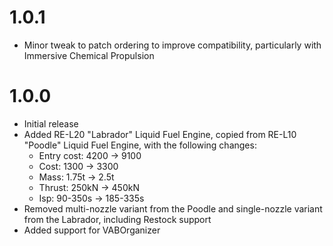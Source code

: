 # 1.0.1
- Minor tweak to patch ordering to improve compatibility, particularly with Immersive Chemical Propulsion

# 1.0.0
- Initial release
- Added RE-L20 "Labrador" Liquid Fuel Engine, copied from RE-L10 "Poodle" Liquid Fuel Engine, with the following changes:
  - Entry cost: 4200 → 9100
  - Cost: 1300 → 3300
  - Mass: 1.75t → 2.5t
  - Thrust: 250kN → 450kN
  - Isp: 90-350s → 185-335s
- Removed multi-nozzle variant from the Poodle and single-nozzle variant from the Labrador, including Restock support
- Added support for VABOrganizer
